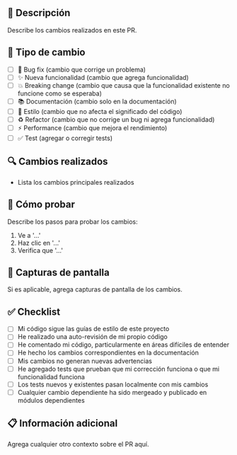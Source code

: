 ## 📝 Descripción
Describe los cambios realizados en este PR.

## 🎯 Tipo de cambio
- [ ] 🐛 Bug fix (cambio que corrige un problema)
- [ ] ✨ Nueva funcionalidad (cambio que agrega funcionalidad)
- [ ] 💥 Breaking change (cambio que causa que la funcionalidad existente no funcione como se esperaba)
- [ ] 📚 Documentación (cambio solo en la documentación)
- [ ] 🎨 Estilo (cambio que no afecta el significado del código)
- [ ] ♻️ Refactor (cambio que no corrige un bug ni agrega funcionalidad)
- [ ] ⚡ Performance (cambio que mejora el rendimiento)
- [ ] ✅ Test (agregar o corregir tests)

## 🔍 Cambios realizados
- Lista los cambios principales realizados

## 🧪 Cómo probar
Describe los pasos para probar los cambios:
1. Ve a '...'
2. Haz clic en '...'
3. Verifica que '...'

## 📸 Capturas de pantalla
Si es aplicable, agrega capturas de pantalla de los cambios.

## ✅ Checklist
- [ ] Mi código sigue las guías de estilo de este proyecto
- [ ] He realizado una auto-revisión de mi propio código
- [ ] He comentado mi código, particularmente en áreas difíciles de entender
- [ ] He hecho los cambios correspondientes en la documentación
- [ ] Mis cambios no generan nuevas advertencias
- [ ] He agregado tests que prueban que mi corrección funciona o que mi funcionalidad funciona
- [ ] Los tests nuevos y existentes pasan localmente con mis cambios
- [ ] Cualquier cambio dependiente ha sido mergeado y publicado en módulos dependientes

## 📋 Información adicional
Agrega cualquier otro contexto sobre el PR aquí.
